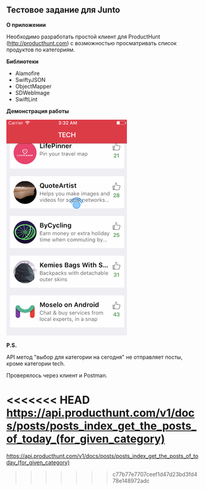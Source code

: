 ## Тестовое задание для Junto

**О приложении**

Необходимо разработать простой клиент для ProductHunt (http://producthunt.com) с
возможностью просматривать список продуктов по категориям.



**Библиотеки**

- Alamofire
- SwiftyJSON
- ObjectMapper
- SDWebImage
- SwiftLint

**Демонстрация работы**

![](https://github.com/glebsigal/ProductHunt-for-Junto/blob/master/preview.gif)

**P.S.**

API метод "выбор для категории на сегодня" не отправляет посты, кроме категории tech. 

Проверялось через клиент и Postman.

<<<<<<< HEAD
https://api.producthunt.com/v1/docs/posts/posts_index_get_the_posts_of_today_(for_given_category)
=======
https://api.producthunt.com/v1/docs/posts/posts_index_get_the_posts_of_today_(for_given_category)
>>>>>>> c77b77e7707ceef1d47d23bd3fd478e148972adc
